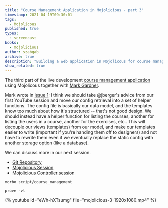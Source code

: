 ```yaml
---
title: "Course Management Application in Mojolicious - part 3"
timestamp: 2021-04-19T09:30:01
tags:
  - Mojolicous
published: true
types:
  - screencast
books:
  - mojolicious
author: szabgab
archive: true
description: "Building a web application in Mojolicous for course management"
show_related: true
---
```



The third part of the live development [course management application](/course-management-app-in-mojolicious) using Mojolicous together with [Mark Gardner](https://phoenixtrap.com/).


Mark wrote in [issue 1](https://github.com/szabgab/course-management/issues/1):
<quote>
I think we should take @jberger's advice from our first YouTube session and move our config retrieval into a set of helper functions.
The config file is basically our data model, and the templates know too much about how it's structured -- that's not good design.
We should instead have a helper function for listing the courses, another for listing the users in a course, another for the exercises, etc..
This will decouple our views (templates) from our model, and make our templates easier to write
(important if you're handing them off to designers) and not have to rewrite them even if we eventually replace the static config with another storage option (like a database).

We can discuss more in our next session.
</quote>

* [Git Repository](https://github.com/szabgab/course-management)
* [Mojolicious Session](https://docs.mojolicious.org/Mojolicious/Sessions)
* [Mojolicious Controller session](https://docs.mojolicious.org/Mojolicious/Controller#session)

```
morbo script/course_management

prove -vl
```

{% youtube id="eWh-hXTsumg" file="mojolicious-3-1920x1080.mp4" %}
